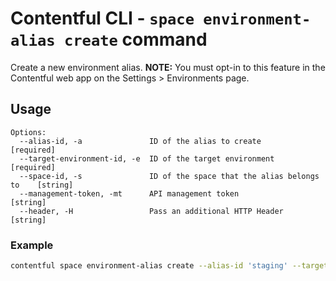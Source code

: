 # Contentful CLI - `space environment-alias create` command

Create a new environment alias. **NOTE:** You must opt-in to this feature in the Contentful web app on the Settings > Environments page.

## Usage

```
Options:
  --alias-id, -a               ID of the alias to create                  [required]
  --target-environment-id, -e  ID of the target environment               [required]
  --space-id, -s               ID of the space that the alias belongs to    [string]
  --management-token, -mt      API management token                         [string]
  --header, -H                 Pass an additional HTTP Header               [string]
```

### Example

```sh
contentful space environment-alias create --alias-id 'staging' --target-environment-id 'release-2'
```
